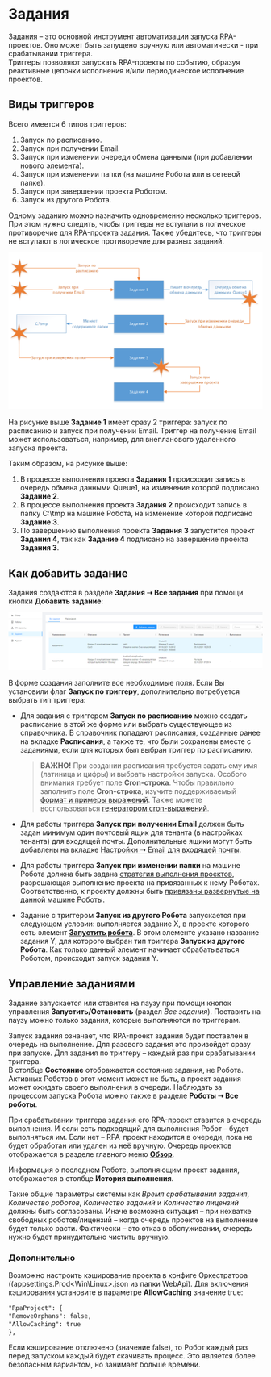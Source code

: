 # Задания

Задания – это основной инструмент автоматизации запуска RPA-проектов. Оно может быть запущено вручную или автоматически - при срабатывании триггера.\
Триггеры позволяют запускать RPA-проекты по событию, образуя реактивные цепочки исполнения и/или периодическое исполнение проектов.  

## Виды триггеров

Всего имеется 6 типов триггеров:

1.	Запуск по расписанию.
2.	Запуск при получении Email.
3.	Запуск при изменении очереди обмена данными (при добавлении нового элемента).
4.	Запуск при изменении папки (на машине Робота или в сетевой папке).
5.	Запуск при завершении проекта Роботом.
6.	Запуск из другого Робота.

Одному заданию можно назначить одновременно несколько триггеров. При этом нужно следить, чтобы триггеры не вступали в логическое противоречие для RPA-проекта задания. Также убедитесь, что триггеры не вступают в логическое противоречие для разных заданий.

![](<../../.gitbook/assets/Триггеры.png>)

На рисунке выше **Задание 1** имеет сразу 2 триггера: запуск по расписанию и запуск при получении Email. Триггер на получение Email может использоваться, например, для внепланового удаленного запуска проекта.

Таким образом, на рисунке выше:
1. В процессе выполнения проекта **Задания 1** происходит запись в очередь обмена данными Queue1, на изменение которой подписано **Задание 2**.
2. В процессе выполнения проекта **Задания 2** происходит запись в папку C:\tmp на машине Робота, на изменение которой подписано **Задание 3**.
3. По завершению выполнения проекта **Задания 3** запустится проект **Задания 4**, так как **Задание 4** подписано на завершение проекта **Задания 3**.

## Как добавить задание

Задания создаются в разделе **Задания ➝ Все задания** при помощи кнопки **Добавить задание**:

![](<../../.gitbook/assets/0 (13)>)

В форме создания заполните все необходимые поля. Если Вы установили флаг **Запуск по триггеру**, дополнительно потребуется выбрать тип триггера:

* Для задания с триггером **Запуск по расписанию** можно создать расписание в этой же форме или выбрать существующее из справочника. В справочник попадают расписания, созданные ранее на вкладке **Расписания**, а также те, что были сохранены вместе с заданиями, если для которых был выбран триггер по расписанию.
  > **ВАЖНО!** При создании расписания требуется задать ему имя (латиница и цифры) и выбрать настройки запуска. Особого внимания требует поле **Cron-строка**. Чтобы правильно заполнить поле **Cron-строка**, изучите поддерживаемый [формат и примеры выражений](https://www.quartz-scheduler.net/documentation/quartz-3.x/tutorial/crontrigger.html#introduction). Также можете воспользоваться [генератором cron-выражений](https://www.freeformatter.com/cron-expression-generator-quartz.html).

* Для работы триггера **Запуск при получении Email** должен быть задан минимум один почтовый ящик для тенанта (в настройках тенанта) для входящей почты. Дополнительные ящики могут быть добавлены на вкладке [Настройки ➝ Email для входящей почты](https://docs.primo-rpa.ru/primo-rpa/orchestrator/settings/register-robot/email).

* Для работы триггера **Запуск при изменении папки** на машине Робота должна быть задана [стратегия выполнения проектов](https://docs.primo-rpa.ru/primo-rpa/orchestrator/settings/projects-queue), разрешающая выполнение проекта на привязанных к нему Роботах. Соответственно, к проекту должны быть [привязаны развернутые на данной машине Роботы](https://docs.primo-rpa.ru/primo-rpa/orchestrator/basics/assign-task). 
* Задание с триггером **Запуск из другого Робота** запускается при следующем условии: выполняется задание X, в проекте которого есть элемент [**Запустить робота**](https://docs.primo-rpa.ru/primo-rpa/g_elements/osnovnye-elementy/orkestrator/els_process/el_invokerobot). В этом элементе указано название задания Y, для которого выбран тип триггера **Запуск из другого Робота**. Как только данный элемент начинает обрабатываться Роботом, происходит запуск задания Y.

## Управление заданиями

Задание запускается или ставится на паузу при помощи кнопок управления **Запустить/Остановить** (раздел *Все задания*). Поставить на паузу можно только задания, которые выполняются по триггерам.

Запуск задания означает, что RPA-проект задания будет поставлен в очередь на выполнение. Для разового задания это произойдет сразу при запуске. Для задания по триггеру – каждый раз при срабатывании триггера.\
В столбце **Состояние** отображается состояние задания, не Робота. Активных Роботов в этот момент может не быть, а проект задания может ожидать своего выполнения в очереди. Наблюдать за процессом запуска Робота можно также в разделе **Роботы ➝ Все роботы**.

При срабатывании триггера задания его RPA-проект ставится в очередь выполнения. И если есть подходящий для выполнения Робот – будет выполняться им. Если нет – RPA-проект находится в очереди, пока не будет обработан или удален из неё вручную. Очередь проектов отображается в разделе главного меню [**Обзор**](https://docs.primo-rpa.ru/primo-rpa/orchestrator/monitoring/dashboard).

Информация о последнем Роботе, выполняющим проект задания, отображается в столбце **История выполнения**. 

Такие общие параметры системы как *Время срабатывания задания*, *Количество роботов*, *Количество заданий* и *Количество лицензий* должны быть согласованы. Иначе возможна ситуация – при нехватке свободных роботов/лицензий – когда очередь проектов на выполнение будет только расти. Фактически – это отказ в обслуживании, очередь нужно будет принудительно чистить вручную.

### Дополнительно

Возможно настроить кэширование проекта в конфиге Оркестратора ((appsettings.Prod<Win\Linux>.json из папки WebApi). Для включения кэширования установите в параметре **AllowCaching** значение true:

```
"RpaProject": {
"RemoveOrphans": false,
"AllowCaching": true
},
```
Если кэширование отключено (значение false), то Робот каждый раз перед запуском каждый будет скачивать процесс. Это является более безопасным вариантом, но занимает больше времени.
